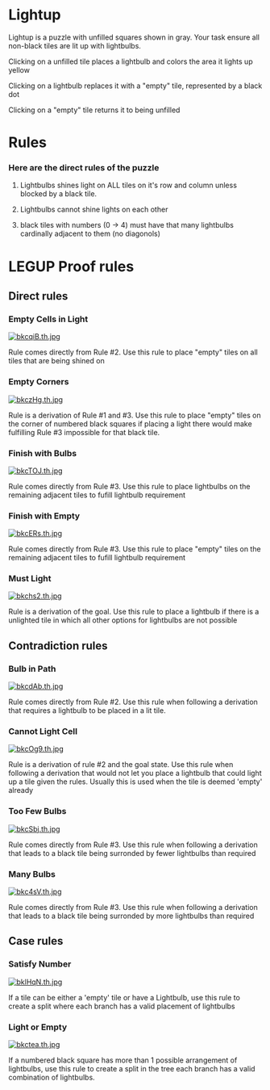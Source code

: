 # Lightup
Lightup is a puzzle with unfilled squares shown in gray. Your task ensure all non-black tiles are lit up with lightbulbs.

Clicking on a unfilled tile places a lightbulb and colors the area it lights up yellow

Clicking on a lightbulb replaces it with a "empty" tile, represented by a black dot

Clicking on a "empty" tile returns it to being unfilled

# Rules
### Here are the direct rules of the puzzle

1) Lightbulbs shines light on ALL tiles on it's row and column unless blocked by a black tile.

2) Lightbulbs cannot shine lights on each other

3) black tiles with numbers (0 -> 4) must have that many lightbulbs cardinally adjacent to them (no diagonols)

# LEGUP Proof rules
## Direct rules


### Empty Cells in Light

[![bkcqiB.th.jpg](https://iili.io/bkcqiB.th.jpg)](https://freeimage.host/i/bkcqiB)

Rule comes directly from Rule #2. Use this rule to place "empty" tiles on all tiles that are being shined on

### Empty Corners

[![bkczHg.th.jpg](https://iili.io/bkczHg.th.jpg)](https://freeimage.host/i/bkczHg)

Rule is a derivation of Rule #1 and #3. Use this rule to place "empty" tiles on the corner of numbered black squares if placing a light there would make fulfilling Rule #3 impossible for that black tile.

### Finish with Bulbs

[![bkcTOJ.th.jpg](https://iili.io/bkcTOJ.th.jpg)](https://freeimage.host/i/bkcTOJ)

Rule comes directly from Rule #3. Use this rule to place lightbulbs on the remaining adjacent tiles to fufill lightbulb requirement

### Finish with Empty

[![bkcERs.th.jpg](https://iili.io/bkcERs.th.jpg)](https://freeimage.host/i/bkcERs)

Rule comes directly from Rule #3. Use this rule to place "empty" tiles on the remaining adjacent tiles to fufill lightbulb requirement

### Must Light

[![bkchs2.th.jpg](https://iili.io/bkchs2.th.jpg)](https://freeimage.host/i/bkchs2)

Rule is a derivation of the goal. Use this rule to place a lightbulb if there is a unlighted tile in which all other options for lightbulbs are not possible


## Contradiction rules
### Bulb in Path

[![bkcdAb.th.jpg](https://iili.io/bkcdAb.th.jpg)](https://freeimage.host/i/bkcdAb)

Rule comes directly from Rule #2. Use this rule when following a derivation that requires a lightbulb to be placed in a lit tile.

### Cannot Light Cell

[![bkcOg9.th.jpg](https://iili.io/bkcOg9.th.jpg)](https://freeimage.host/i/bkcOg9)

Rule is a derivation of rule #2 and the goal state. Use this rule when following a derivation that would not let you place a lightbulb that could light up a tile given the rules. Usually this is used when the tile is deemed 'empty' already


### Too Few Bulbs

[![bkcSbj.th.jpg](https://iili.io/bkcSbj.th.jpg)](https://freeimage.host/i/bkcSbj)

Rule comes directly from Rule #3. Use this rule when following a derivation that leads to a black tile being surronded by fewer lightbulbs than required

### Many Bulbs

[![bkc4sV.th.jpg](https://iili.io/bkc4sV.th.jpg)](https://freeimage.host/i/bkc4sV)

Rule comes directly from Rule #3. Use this rule when following a derivation that leads to a black tile being surronded by more lightbulbs than required



## Case rules

### Satisfy Number

[![bklHqN.th.jpg](https://iili.io/bklHqN.th.jpg)](https://freeimage.host/i/bklHqN)

If a tile can be either a 'empty' tile or have a Lightbulb,  use this rule to create a split where each branch has a valid placement of lightbulbs

### Light or Empty

[![bkctea.th.jpg](https://iili.io/bkctea.th.jpg)](https://freeimage.host/i/bkctea)

If a numbered black square has more than 1 possible arrangement of lightbulbs,  use this rule to create a split in the tree each branch has a valid combination of lightbulbs.

